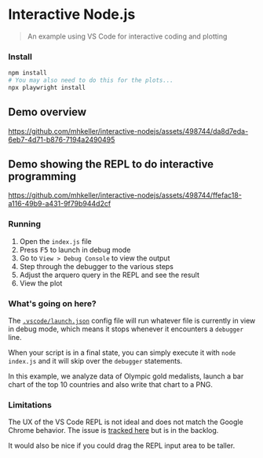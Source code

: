 Interactive Node.js 
===

> An example using VS Code for interactive coding and plotting

### Install

```sh
npm install
# You may also need to do this for the plots...
npx playwright install 
```

## Demo overview

https://github.com/mhkeller/interactive-nodejs/assets/498744/da8d7eda-6eb7-4d71-b876-7194a2490495

## Demo showing the REPL to do interactive programming

https://github.com/mhkeller/interactive-nodejs/assets/498744/ffefac18-a116-49b9-a431-9f79b944d2cf

### Running

1. Open the `index.js` file
2. Press <kbd>F5</kbd> to launch in debug mode
3. Go to `View > Debug Console` to view the output
4. Step through the debugger to the various steps
5. Adjust the arquero query in the REPL and see the result
6. View the plot

### What's going on here?

The [`.vscode/launch.json`](.vscode/launch.json) config file will run whatever file is currently in view in debug mode, which means it stops whenever it encounters a `debugger` line.

When your script is in a final state, you can simply execute it with `node index.js` and it will skip over the `debugger` statements.

In this example, we analyze data of Olympic gold medalists, launch a bar chart of the top 10 countries and also write that chart to a PNG.

### Limitations

The UX of the VS Code REPL is not ideal and does not match the Google Chrome behavior. The issue is [tracked here](https://github.com/microsoft/vscode/issues/169798) but is in the backlog.

It would also be nice if you could drag the REPL input area to be taller.
